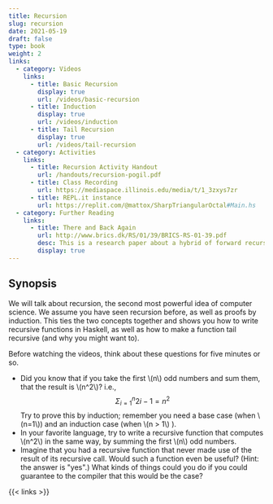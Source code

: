```yaml
---
title: Recursion
slug: recursion
date: 2021-05-19
draft: false
type: book
weight: 2
links:
  - category: Videos
    links:
      - title: Basic Recursion
        display: true
        url: /videos/basic-recursion
      - title: Induction
        display: true
        url: /videos/induction
      - title: Tail Recursion
        display: true
        url: /videos/tail-recursion
  - category: Activities
    links:
      - title: Recursion Activity Handout
        url: /handouts/recursion-pogil.pdf
      - title: Class Recording
        url: https://mediaspace.illinois.edu/media/t/1_3zxys7zr
      - title: REPL.it instance
        url: https://replit.com/@mattox/SharpTriangularOctal#Main.hs
  - category: Further Reading
    links:
      - title: There and Back Again
        url: http://www.brics.dk/RS/01/39/BRICS-RS-01-39.pdf
        desc: This is a research paper about a hybrid of forward recursion and tail recursion.
        display: true
---
```


## Synopsis

We will talk about recursion, the second most powerful idea of
computer science.  We assume you have seen recursion before, as well as
proofs by induction.  This ties the two concepts together and shows you
how to write recursive functions in <Sc>Haskell</Sc>, as well as how to make a function
tail recursive (and why you might want to).

Before watching the videos, think about these
questions for five minutes or so.

 - Did you know that if you take the first \\(n\\) odd numbers and
   sum them, that the result is \\(n^2\\)? i.e., $$\Sigma_{i=1}^n
   2i-1 = n^2$$  Try to prove this by induction; remember you need
   a base case (when \\(n=1\\)) and an induction case (when \\(n > 
   1\\) ).
 - In your favorite language, try to write a recursive function that
   computes \\(n^2\\) in the same way, by summing the first \\(n\\) odd numbers.
 - Imagine that you had a recursive function that never made use
   of the result of its recursive call.  Would such a function even
   be useful? (Hint: the answer is "yes".) What kinds of things could
   you do if you could guarantee to the compiler that this would be
   the case?

{{< links >}}
